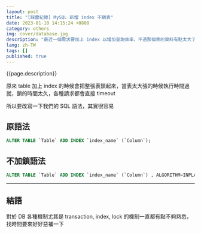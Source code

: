 ```yaml
---
layout: post
title: "[踩雷紀錄] MySQL 新增 index 不鎖表"
date: 2023-01-10 14:15:24 +0800
category: others
img: cover/database.jpg
description: "最近一個需求要加上 index 以增加查詢效率，不過那個表的資料有點太大了，指令一下去整張表完全不能操作，頓時辦公室哀鴻遍野，嚇得我也是不知所措"
lang: zh-TW
tags: []
published: true
---
```


{{page.description}}

原來 table 加上 index 的時候會把整張表鎖起來，當表太大張的時候執行時間過就，鎖的時間太久，各種請求都會直接 timeout

所以要改寫一下我們的 SQL 語法，其實很容易

## 原語法

```sql
ALTER TABLE `Table` ADD INDEX `index_name` (`Column`);
```

## 不加鎖語法

```sql
ALTER TABLE `Table` ADD INDEX `index_name` (`Column`) , ALGORITHM=INPLACE, LOCK=NONE;
```

---

## 結語

對於 DB 各種機制尤其是 transaction, index, lock 的機制一直都有點不夠熟悉，找時間要來好好惡補一下
